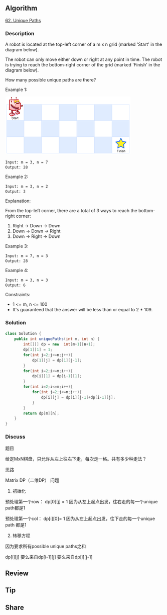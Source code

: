 ## Algorithm

[62. Unique Paths](https://leetcode.com/problems/unique-paths/)

### Description

A robot is located at the top-left corner of a m x n grid (marked 'Start' in the diagram below).

The robot can only move either down or right at any point in time. The robot is trying to reach the bottom-right corner of the grid (marked 'Finish' in the diagram below).

How many possible unique paths are there?


Example 1:

![](assets/20201105-6bac9cba.png)
```
Input: m = 3, n = 7
Output: 28

```
Example 2:

```
Input: m = 3, n = 2
Output: 3

```
Explanation:

From the top-left corner, there are a total of 3 ways to reach the bottom-right corner:

1. Right -> Down -> Down
2. Down -> Down -> Right
3. Down -> Right -> Down

Example 3:
```
Input: m = 7, n = 3
Output: 28
```
Example 4:
```
Input: m = 3, n = 3
Output: 6
```

Constraints:

- 1 <= m, n <= 100
- It's guaranteed that the answer will be less than or equal to 2 * 109.

### Solution

```java
class Solution {
    public int uniquePaths(int m, int n) {
        int[][] dp = new  int[m+1][n+1];
        dp[1][1] = 1;
        for(int j=2;j<=n;j++){
            dp[1][j] = dp[1][j-1];
        }
        for(int i=2;i<=m;i++){
            dp[i][1] = dp[i-1][1];
        }
        for(int i=2;i<=m;i++){
            for(int j=2;j<=n;j++){
                dp[i][j] = dp[i][j-1]+dp[i-1][j];
            }
        }
        return dp[m][n];
    }
}
```

### Discuss

题目

给定MxN棋盘，只允许从左上往右下走，每次走一格。共有多少种走法？



思路

Matrix DP（二维DP） 问题

1. 初始化

预处理第一个row： dp[0][j] = 1  因为从左上起点出发，往右走的每一个unique path都是1

预处理第一个col：   dp[i][0]= 1  因为从左上起点出发，往下走的每一个unique path 都是1



2. 转移方程

因为要求所有possible unique paths之和

dp[i][j] 要么来自dp[i-1][j] 要么来自dp[i][j-1]

## Review


## Tip


## Share
